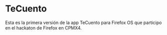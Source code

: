 TeCuento
========

Esta es la primera versión de la app TeCuento para Firefox OS que participo en el hackaton de Firefox en CPMX4.
